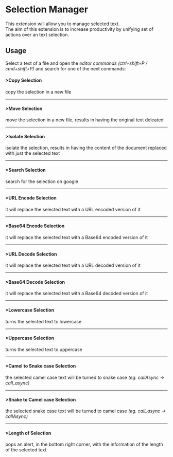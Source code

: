 # Selection Manager

This extension will allow you to manage selected text.<br>
The aim of this extension is to increase productivity by unifying set of actions over an text selection.<br>

## Usage

Select a text of a file and open the *editor commands* _(ctrl+shift+P / cmd+shift+P)_ and search for one of the next commands:

#### >Copy Selection
copy the selection in a new file

---
#### >Move Selection
move the selection in a new file, results in having the original text deleated

---
#### >Isolate Selection
isolate the selection, results in having the content of the document replaced with just the selected text

---
#### >Search Selection
search for the selection on google

---
#### >URL Encode Selection
it will replace the selected text with a URL encoded version of it

---
#### >Base64 Encode Selection
it will replace the selected text with a Base64 encoded version of it

---
#### >URL Decode Selection
it will replace the selected text with a URL decoded version of it

---
#### >Base64 Decode Selection
it will replace the selected text with a Base64 decoded version of it

---
#### >Lowercase Selection
turns the selected text to lowercase

---
#### >Uppercase Selection
turns the selected text to uppercase

---
#### >Camel to Snake case Selection
the selected camel case text will be turned to snake case _(eg. callAsync -> call_async)_

---
#### >Snake to Camel case Selection
the selected snake case text will be turned to camel case _(eg. call_async -> callAsync)_

---
#### >Length of Selection
pops an alert, in the bottom right corner, with the information of the length of the selected text
